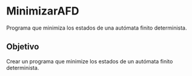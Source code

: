 MinimizarAFD
============

Programa que minimiza los estados de una autómata finito determinista.

Objetivo
--------

Crear un programa que minimize los estados de un autómata finito determinista.



